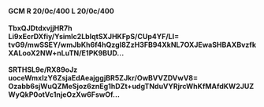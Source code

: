 #### GCM R 20/0c/400 L 20/0c/400
**TbxQJDtdxvjjHR7h**<br/>**Li9xEcrDXfiy/Ysimlc2LblqtSXJHKFpS/CUp4YF/LI=**<br/>**tvG9/mwSSEY/wmJbKh6f4hQzgl8ZzH3FB94XkNL7OXJEwaSHBAXBvzfkXALooX2NW+nLuTN/E1PK9BUD...**<br/><br/>
**SRTHSL9e/RX89oJz**<br/>**uoceWmxIzY6ZsjaEdAeajggjBR5ZJkr/OwBVVZDVwV8=**<br/>**Ozabb6sjWuQZMeSjoz6znEg1hDZt+udgTNduVYRjrcWhKfMAfdKW2JUZWyQkP0otVc1njeOzXw6FswOf...**